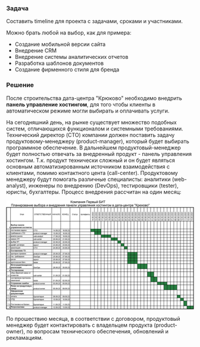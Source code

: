 ### Задача

Составить timeline для проекта с задачами, сроками и участниками.

Можно брать любой на выбор, как для примера:

- Создание мобильной версии сайта
- Внедрение CRM
- Внедрение системы аналитических отчетов
- Разработка шаблонов документов
- Создание фирменного стиля для бренда

### Решение

После строительства дата-центра "Крюково" необходимо внедрить **панель управление хостингом**, для того чтобы клиенты в автоматическом режиме могли выбирать и оплачивать услуги.

На сегодняшний день, на рынке существует множество подобных систем, отличающихся функционалом и системными требованиями.
Технический директор (CTO) компании должен поставить задачу продуктовому-менеджеру (product-manager), который будет выбирать программное обеспечение.
В дальнейшем продуктовый-менеджер будет полностью отвечать за внедренный продукт - панель управления хостингом.
Т.к. продукт технически сложный и он будет являться основным автоматизированным источником взаимодействия с клиентами, помимо контактного цента (call-center). Продуктовому менеджеру будут помогать различные специалисты: аналитики (web-analyst), инженеры по внедрению (DevOps), тестировщики (tester), юристы, бухгалтеры.
Процесс внедрения рассчитан на один месяц:

<img src=Gant.png>

По прошествию месяца, в соответствии с договором, продуктовый менеджер будет контактировать с владельцем продукта (product-owner), по вопросам технического обеспечения, обновлений и рекламациям.
